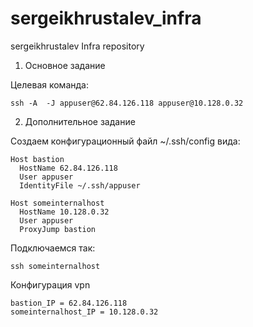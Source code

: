 # sergeikhrustalev_infra
sergeikhrustalev Infra repository

1.  Основное задание

Целевая команда:

    ssh -A  -J appuser@62.84.126.118 appuser@10.128.0.32

2. Дополнительное задание

Создаем конфигурационный файл ~/.ssh/config  вида:

    Host bastion
      HostName 62.84.126.118
      User appuser
      IdentityFile ~/.ssh/appuser

    Host someinternalhost
      HostName 10.128.0.32
      User appuser
      ProxyJump bastion

Подключаемся так:

    ssh someinternalhost


Конфигурация vpn

    bastion_IP = 62.84.126.118
    someinternalhost_IP = 10.128.0.32

